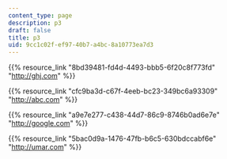 ```yaml
---
content_type: page
description: p3
draft: false
title: p3
uid: 9cc1c02f-ef97-40b7-a4bc-8a10773ea7d3
---
```

{{% resource_link "8bd39481-fd4d-4493-bbb5-6f20c8f773fd" "http://ghj.com" %}}

{{% resource_link "cfc9ba3d-c67f-4eeb-bc23-349bc6a93309" "http://abc.com" %}}

{{% resource_link "a9e7e277-c438-44d7-86c9-8746b0ad6e7e" "http://google.com" %}}

{{% resource_link "5bac0d9a-1476-47fb-b6c5-630bdccabf6e" "http://umar.com" %}}